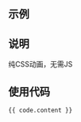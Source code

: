 <script setup>
    import AnimateSvg from '../components/AnimateSvg.vue'
    import code from '../componentsCode/AnimateSvg.js'
</script>

## 示例

<AnimateSvg />

## 说明

纯CSS动画，无需JS

## 使用代码

```js-vue
{{ code.content }}
```
